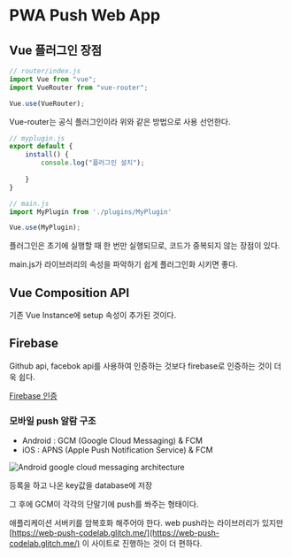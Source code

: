 # PWA Push Web App

## Vue 플러그인 장점

```js
// router/index.js
import Vue from "vue";
import VueRouter from "vue-router";

Vue.use(VueRouter);
```
Vue-router는 공식 플러그인이라 위와 같은 방법으로 사용 선언한다.

```js
// myplugin.js
export default {
    install() {
        console.log("플러그인 설치");
        
    }
}
```
```js
// main.js
import MyPlugin from './plugins/MyPlugin'

Vue.use(MyPlugin);
```
플러그인은 초기에 실행할 때 한 번만 실행되므로, 코드가 중복되지 않는 장점이 있다.

main.js가 라이브러리의 속성을 파악하기 쉽게 플러그인화 시키면 좋다.

## Vue Composition API
기존 Vue Instance에 setup 속성이 추가된 것이다. 

## Firebase
Github api, facebok api를 사용하여 인증하는 것보다 firebase로 인증하는 것이 더욱 쉽다. 

[Firebase 인증](https://firebase.google.com/docs/auth)

### 모바일 push 알람 구조
- Android : GCM (Google Cloud Messaging) & FCM
- iOS : APNS (Apple Push Notification Service) & FCM

![Android google cloud messaging architecture](https://i.stack.imgur.com/Lw9ZF.png)

등록을 하고 나온 key값을 database에 저장

그 후에 GCM이 각각의 단말기에 push를 쏴주는 형태이다.


애플리케이션 서버키를 암복호화 해주어야 한다.
web push라는 라이브러리가 있지만 [https://web-push-codelab.glitch.me/](https://web-push-codelab.glitch.me/) 이 사이트로 진행하는 것이 더 편하다.